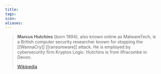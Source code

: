 ```yaml
---
title: 
tags: 
icon: 
aliases: 
---
```

> **Marcus Hutchins** (born 1994), also known online as MalwareTech, is a British computer security researcher known for stopping the [[WannaCry]] [[ransomware]] attack. He is employed by cybersecurity firm Kryptos Logic. Hutchins is from Ilfracombe in Devon.
>
> [Wikipedia](https://en.wikipedia.org/wiki/Marcus%20Hutchins)